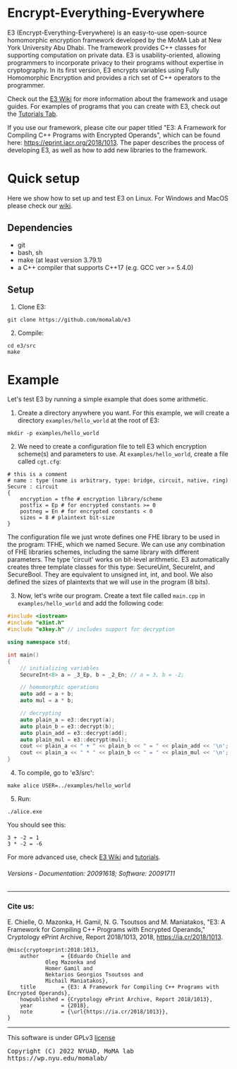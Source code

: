 # Encrypt-Everything-Everywhere


E3 (Encrypt-Everything-Everywhere) is an easy-to-use open-source homomorphic encryption framework developed by the MoMA Lab at New York University Abu Dhabi. The framework provides C++ classes for supporting computation on private data. E3 is usability-oriented, allowing programmers to incorporate privacy to their programs without expertise in cryptography. In its first version, E3 encrypts variables using Fully Homomorphic Encryption and provides a rich set of C++ operators to the programmer.

Check out the [E3 Wiki](https://github.com/momalab/e3/wiki) for more information about the framework and usage guides. For examples of programs that you can create with E3, check out the [Tutorials Tab](./tutorials).

If you use our framework, please cite our paper titled "E3: A Framework for Compiling C++ Programs with Encrypted Operands", which can be found here: https://eprint.iacr.org/2018/1013. The paper describes the process of developing E3, as well as how to add new libraries to the framework.

# Quick setup

Here we show how to set up and test E3 on Linux. For Windows and MacOS please check our [wiki](https://github.com/momalab/e3/wiki/installing-e3).

## Dependencies

* git
* bash, sh
* make (at least version 3.79.1)
* a C++ compiler that supports C++17 (e.g. GCC ver >= 5.4.0)

## Setup

1. Clone E3:
```
git clone https://github.com/momalab/e3
```

2. Compile:
```
cd e3/src
make
```


# Example

Let's test E3 by running a simple example that does some arithmetic.

1. Create a directory anywhere you want. For this example, we will create a directory `examples/hello_world` at the root of E3:
```
mkdir -p examples/hello_world
```

2. We need to create a configuration file to tell E3 which encryption scheme(s) and parameters to use. At `examples/hello_world`, create a file called `cgt.cfg`:
```
# this is a comment
# name : type (name is arbitrary, type: bridge, circuit, native, ring)
Secure : circuit
{
    encryption = tfhe # encryption library/scheme
    postfix = Ep # for encrypted constants >= 0
    postneg = En # for encrypted constants < 0
    sizes = 8 # plaintext bit-size
}

```
The configuration file we just wrote defines one FHE library to be used in the program: TFHE, which we named Secure. We can use any combination of FHE libraries schemes, including the same library with different parameters.
The type 'circuit' works on bit-level arithmetic. E3 automatically creates three template classes for this type: SecureUint, SecureInt, and SecureBool. They are equivalent to unsigned int, int, and bool. We also defined the sizes of plaintexts that we will use in the program (8 bits).

3. Now, let's write our program. Create a text file called `main.cpp` in `examples/hello_world` and add the following code:

``` c++
#include <iostream>
#include "e3int.h"
#include "e3key.h" // includes support for decryption

using namespace std;

int main()
{
    // initializing variables
    SecureInt<8> a = _3_Ep, b = _2_En; // a = 3, b = -2;

    // homomorphic operations
    auto add = a + b;
    auto mul = a * b;

    // decrypting
    auto plain_a = e3::decrypt(a);
    auto plain_b = e3::decrypt(b);
    auto plain_add = e3::decrypt(add);
    auto plain_mul = e3::decrypt(mul);
    cout << plain_a << " + " << plain_b << " = " << plain_add << '\n';
    cout << plain_a << " * " << plain_b << " = " << plain_mul << '\n';
}

```

4. To compile, go to 'e3/src':
```
make alice USER=../examples/hello_world
```

5. Run:
```
./alice.exe
```
You should see this:
```
3 + -2 = 1
3 * -2 = -6
```

For more advanced use, check [E3 Wiki](https://github.com/momalab/e3/wiki) and [tutorials](./tutorials).

###### Versions - Documentation: 20091618; Software: 20091711

-----

### Cite us:

E. Chielle, O. Mazonka, H. Gamil, N. G. Tsoutsos and M. Maniatakos, "E3: A Framework for Compiling C++ Programs with Encrypted Operands," Cryptology ePrint Archive, Report 2018/1013, 2018, https://ia.cr/2018/1013.

```
@misc{cryptoeprint:2018:1013,
    author       = {Eduardo Chielle and
		    Oleg Mazonka and
		    Homer Gamil and
		    Nektarios Georgios Tsoutsos and
		    Michail Maniatakos},
    title        = {E3: A Framework for Compiling C++ Programs with Encrypted Operands},
    howpublished = {Cryptology ePrint Archive, Report 2018/1013},
    year         = {2018},
    note         = {\url{https://ia.cr/2018/1013}},
}
```

-----

This software is under GPLv3 [license](license.txt)

<pre>
Copyright (C) 2022 NYUAD, MoMA lab
https://wp.nyu.edu/momalab/
</pre>

